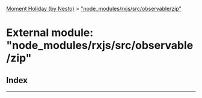 [Moment Holiday (by Nesto)](../README.md) > ["node_modules/rxjs/src/observable/zip"](../modules/_node_modules_rxjs_src_observable_zip_.md)

# External module: "node_modules/rxjs/src/observable/zip"

## Index

---

